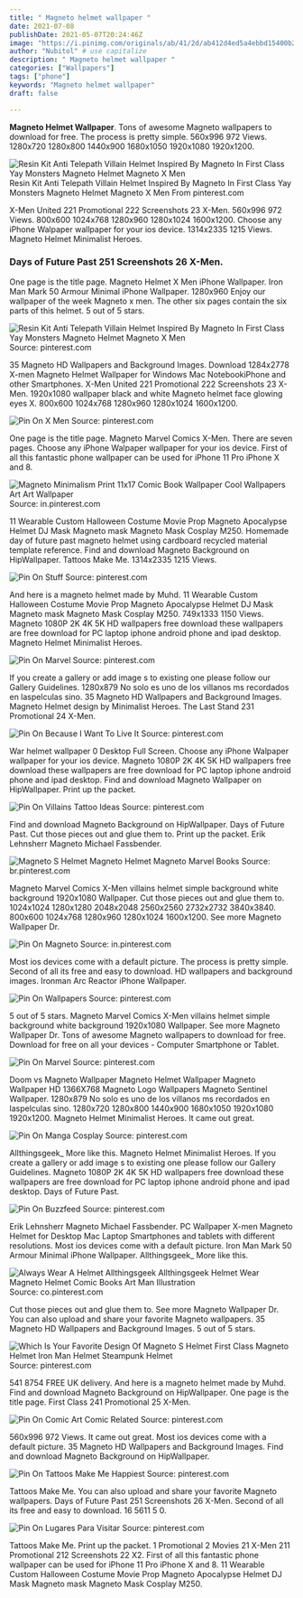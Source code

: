 ```yaml
---
title: " Magneto helmet wallpaper "
date: 2021-07-08
publishDate: 2021-05-07T20:24:46Z
image: "https://i.pinimg.com/originals/ab/41/2d/ab412d4ed5a4ebbd15400b2424ae0462.jpg"
author: "Nubitol" # use capitalize
description: " Magneto helmet wallpaper "
categories: ["Wallpapers"]
tags: ["phone"]
keywords: "Magneto helmet wallpaper"
draft: false

---
```



**Magneto Helmet Wallpaper**. Tons of awesome Magneto wallpapers to download for free. The process is pretty simple. 560x996 972 Views. 1280x720 1280x800 1440x900 1680x1050 1920x1080 1920x1200.

![Resin Kit Anti Telepath Villain Helmet Inspired By Magneto In First Class Yay Monsters Magneto Helmet Magneto X Men](https://i.pinimg.com/originals/ce/f1/b6/cef1b617023485e2b72a42e9a1714eca.jpg "Resin Kit Anti Telepath Villain Helmet Inspired By Magneto In First Class Yay Monsters Magneto Helmet Magneto X Men")
Resin Kit Anti Telepath Villain Helmet Inspired By Magneto In First Class Yay Monsters Magneto Helmet Magneto X Men From pinterest.com


X-Men United 221 Promotional 222 Screenshots 23 X-Men. 560x996 972 Views. 800x600 1024x768 1280x960 1280x1024 1600x1200. Choose any iPhone Walpaper wallpaper for your ios device. 1314x2335 1215 Views. Magneto Helmet Minimalist Heroes.

### Days of Future Past 251 Screenshots 26 X-Men.

One page is the title page. Magneto Helmet X Men iPhone Wallpaper. Iron Man Mark 50 Armour Minimal iPhone Wallpaper. 1280x960 Enjoy our wallpaper of the week Magneto x men. The other six pages contain the six parts of this helmet. 5 out of 5 stars.


![Resin Kit Anti Telepath Villain Helmet Inspired By Magneto In First Class Yay Monsters Magneto Helmet Magneto X Men](https://i.pinimg.com/originals/ce/f1/b6/cef1b617023485e2b72a42e9a1714eca.jpg "Resin Kit Anti Telepath Villain Helmet Inspired By Magneto In First Class Yay Monsters Magneto Helmet Magneto X Men")
Source: pinterest.com

35 Magneto HD Wallpapers and Background Images. Download 1284x2778 X-men Magneto Helmet Wallpaper for Windows Mac NotebookiPhone and other Smartphones. X-Men United 221 Promotional 222 Screenshots 23 X-Men. 1920x1080 wallpaper black and white Magneto helmet face glowing eyes X. 800x600 1024x768 1280x960 1280x1024 1600x1200.

![Pin On X Men](https://i.pinimg.com/736x/f8/ca/7b/f8ca7b0544182917844fff22b97c2f24.jpg "Pin On X Men")
Source: pinterest.com

One page is the title page. Magneto Marvel Comics X-Men. There are seven pages. Choose any iPhone Walpaper wallpaper for your ios device. First of all this fantastic phone wallpaper can be used for iPhone 11 Pro iPhone X and 8.

![Magneto Minimalism Print 11x17 Comic Book Wallpaper Cool Wallpapers Art Art Wallpaper](https://i.pinimg.com/originals/63/23/20/6323208fce97509272160617b0988472.jpg "Magneto Minimalism Print 11x17 Comic Book Wallpaper Cool Wallpapers Art Art Wallpaper")
Source: in.pinterest.com

11 Wearable Custom Halloween Costume Movie Prop Magneto Apocalypse Helmet DJ Mask Magneto mask Magneto Mask Cosplay M250. Homemade day of future past magneto helmet using cardboard recycled material template reference. Find and download Magneto Background on HipWallpaper. Tattoos Make Me. 1314x2335 1215 Views.

![Pin On Stuff](https://i.pinimg.com/originals/f5/27/7a/f5277a1ab00a46b8a386dc8da284f5f2.jpg "Pin On Stuff")
Source: pinterest.com

And here is a magneto helmet made by Muhd. 11 Wearable Custom Halloween Costume Movie Prop Magneto Apocalypse Helmet DJ Mask Magneto mask Magneto Mask Cosplay M250. 749x1333 1150 Views. Magneto 1080P 2K 4K 5K HD wallpapers free download these wallpapers are free download for PC laptop iphone android phone and ipad desktop. Magneto Helmet Minimalist Heroes.

![Pin On Marvel](https://i.pinimg.com/originals/05/e5/cd/05e5cd1f38b97bc93cffa47b90eb7b70.jpg "Pin On Marvel")
Source: pinterest.com

If you create a gallery or add image s to existing one please follow our Gallery Guidelines. 1280x879 No solo es uno de los villanos ms recordados en laspelculas sino. 35 Magneto HD Wallpapers and Background Images. Magneto Helmet design by Minimalist Heroes. The Last Stand 231 Promotional 24 X-Men.

![Pin On Because I Want To Live It](https://i.pinimg.com/originals/40/00/32/4000322e9aa49372e0dad1f8feae9432.jpg "Pin On Because I Want To Live It")
Source: pinterest.com

War helmet wallpaper 0 Desktop Full Screen. Choose any iPhone Walpaper wallpaper for your ios device. Magneto 1080P 2K 4K 5K HD wallpapers free download these wallpapers are free download for PC laptop iphone android phone and ipad desktop. Find and download Magneto Wallpaper on HipWallpaper. Print up the packet.

![Pin On Villains Tattoo Ideas](https://i.pinimg.com/originals/7e/70/48/7e7048390c63e2ee7df2095496150733.jpg "Pin On Villains Tattoo Ideas")
Source: pinterest.com

Find and download Magneto Background on HipWallpaper. Days of Future Past. Cut those pieces out and glue them to. Print up the packet. Erik Lehnsherr Magneto Michael Fassbender.

![Magneto S Helmet Magneto Helmet Magneto Marvel Books](https://i.pinimg.com/originals/1a/6b/bc/1a6bbc47c4845ea90af86786f8546b91.jpg "Magneto S Helmet Magneto Helmet Magneto Marvel Books")
Source: br.pinterest.com

Magneto Marvel Comics X-Men villains helmet simple background white background 1920x1080 Wallpaper. Cut those pieces out and glue them to. 1024x1024 1280x1280 2048x2048 2560x2560 2732x2732 3840x3840. 800x600 1024x768 1280x960 1280x1024 1600x1200. See more Magneto Wallpaper Dr.

![Pin On Magneto](https://i.pinimg.com/originals/8b/4d/e7/8b4de7526d35427a6a58dca14de76d09.png "Pin On Magneto")
Source: in.pinterest.com

Most ios devices come with a default picture. The process is pretty simple. Second of all its free and easy to download. HD wallpapers and background images. Ironman Arc Reactor iPhone Wallpaper.

![Pin On Wallpapers](https://i.pinimg.com/564x/02/d4/ab/02d4abcdb9f9d42d767128a37d54affb.jpg "Pin On Wallpapers")
Source: pinterest.com

5 out of 5 stars. Magneto Marvel Comics X-Men villains helmet simple background white background 1920x1080 Wallpaper. See more Magneto Wallpaper Dr. Tons of awesome Magneto wallpapers to download for free. Download for free on all your devices - Computer Smartphone or Tablet.

![Pin On Marvel](https://i.pinimg.com/originals/57/de/b7/57deb749d402cf2f222a4b0cbb8a1e6d.jpg "Pin On Marvel")
Source: pinterest.com

Doom vs Magneto Wallpaper Magneto Helmet Wallpaper Magneto Wallpaper HD 1366X768 Magneto Logo Wallpapers Magneto Sentinel Wallpaper. 1280x879 No solo es uno de los villanos ms recordados en laspelculas sino. 1280x720 1280x800 1440x900 1680x1050 1920x1080 1920x1200. Magneto Helmet Minimalist Heroes. It came out great.

![Pin On Manga Cosplay](https://i.pinimg.com/736x/d9/2a/37/d92a37cac86a98ab50b0a6c71f798830.jpg "Pin On Manga Cosplay")
Source: pinterest.com

Allthingsgeek_ More like this. Magneto Helmet Minimalist Heroes. If you create a gallery or add image s to existing one please follow our Gallery Guidelines. Magneto 1080P 2K 4K 5K HD wallpapers free download these wallpapers are free download for PC laptop iphone android phone and ipad desktop. Days of Future Past.

![Pin On Buzzfeed](https://i.pinimg.com/originals/86/fe/7c/86fe7c7239847d8f9614351557b1b055.jpg "Pin On Buzzfeed")
Source: pinterest.com

Erik Lehnsherr Magneto Michael Fassbender. PC Wallpaper X-men Magneto Helmet for Desktop Mac Laptop Smartphones and tablets with different resolutions. Most ios devices come with a default picture. Iron Man Mark 50 Armour Minimal iPhone Wallpaper. Allthingsgeek_ More like this.

![Always Wear A Helmet Allthingsgeek Allthingsgeek Helmet Wear Magneto Helmet Comic Books Art Man Illustration](https://i.pinimg.com/736x/a9/54/c6/a954c6c6ed35aa8bc35b3f574890c1e6.jpg "Always Wear A Helmet Allthingsgeek Allthingsgeek Helmet Wear Magneto Helmet Comic Books Art Man Illustration")
Source: co.pinterest.com

Cut those pieces out and glue them to. See more Magneto Wallpaper Dr. You can also upload and share your favorite Magneto wallpapers. 35 Magneto HD Wallpapers and Background Images. 5 out of 5 stars.

![Which Is Your Favorite Design Of Magneto S Helmet First Class Magneto Helmet Iron Man Helmet Steampunk Helmet](https://i.pinimg.com/originals/b2/06/7f/b2067f6e7145aadf759c35915a02784a.jpg "Which Is Your Favorite Design Of Magneto S Helmet First Class Magneto Helmet Iron Man Helmet Steampunk Helmet")
Source: pinterest.com

541 8754 FREE UK delivery. And here is a magneto helmet made by Muhd. Find and download Magneto Background on HipWallpaper. One page is the title page. First Class 241 Promotional 25 X-Men.

![Pin On Comic Art Comic Related](https://i.pinimg.com/originals/c9/a1/90/c9a1903237b6f0a0ac7402263c3952ec.jpg "Pin On Comic Art Comic Related")
Source: pinterest.com

560x996 972 Views. It came out great. Most ios devices come with a default picture. 35 Magneto HD Wallpapers and Background Images. Find and download Magneto Background on HipWallpaper.

![Pin On Tattoos Make Me Happiest](https://i.pinimg.com/originals/23/20/4c/23204c3f33830e5b448e9f7db8e7aae4.png "Pin On Tattoos Make Me Happiest")
Source: pinterest.com

Tattoos Make Me. You can also upload and share your favorite Magneto wallpapers. Days of Future Past 251 Screenshots 26 X-Men. Second of all its free and easy to download. 16 5611 5 0.

![Pin On Lugares Para Visitar](https://i.pinimg.com/originals/ab/41/2d/ab412d4ed5a4ebbd15400b2424ae0462.jpg "Pin On Lugares Para Visitar")
Source: pinterest.com

Tattoos Make Me. Print up the packet. 1 Promotional 2 Movies 21 X-Men 211 Promotional 212 Screenshots 22 X2. First of all this fantastic phone wallpaper can be used for iPhone 11 Pro iPhone X and 8. 11 Wearable Custom Halloween Costume Movie Prop Magneto Apocalypse Helmet DJ Mask Magneto mask Magneto Mask Cosplay M250.


